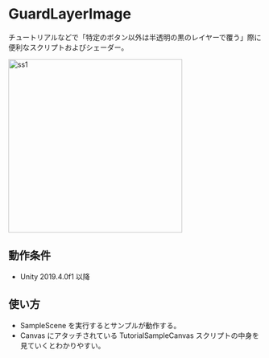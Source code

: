 # GuardLayerImage

チュートリアルなどで「特定のボタン以外は半透明の黒のレイヤーで覆う」際に便利なスクリプトおよびシェーダー。

<img width="345" alt="ss1" src="https://user-images.githubusercontent.com/1532322/132948672-c3ee7cdb-db29-48bf-8fe4-95aa67b76398.png">

## 動作条件

- Unity 2019.4.0f1 以降

## 使い方

- SampleScene を実行するとサンプルが動作する。
- Canvas にアタッチされている TutorialSampleCanvas スクリプトの中身を見ていくとわかりやすい。
